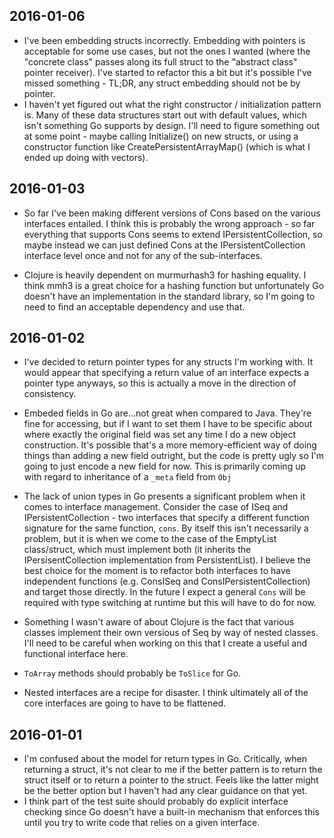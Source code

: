 2016-01-06
----------
* I've been embedding structs incorrectly. Embedding with pointers is acceptable for some use cases, but not the ones I wanted (where the "concrete class" passes along its full struct to the "abstract class" pointer receiver). I've started to refactor this a bit but it's possible I've missed something - TL;DR, any struct embedding should not be by pointer.
* I haven't yet figured out what the right constructor / initialization pattern is. Many of these data structures start out with default values, which isn't something Go supports by design. I'll need to figure something out at some point - maybe calling Initialize() on new structs, or using a constructor function like CreatePersistentArrayMap() (which is what I ended up doing with vectors).

2016-01-03
----------
* So far I've been making different versions of Cons based on the various interfaces entailed. I think this is probably the wrong approach - so far everything that supports Cons seems to extend IPersistentCollection, so maybe instead we can just defined Cons at the IPersistentCollection interface level once and not for any of the sub-interfaces.

* Clojure is heavily dependent on murmurhash3 for hashing equality. I think mmh3 is a great choice for a hashing function but unfortunately Go doesn't have an implementation in the standard library, so I'm going to need to find an acceptable dependency and use that.

2016-01-02
----------
* I've decided to return pointer types for any structs I'm working with. It would appear that specifying a return value of an interface expects a pointer type anyways, so this is actually a move in the direction of consistency.

* Embeded fields in Go are...not great when compared to Java. They're fine for accessing, but if I want to set them I have to be specific about where exactly the original field was set any time I do a new object construction. It's possible that's a more memory-efficient way of doing things than adding a new field outright, but the code is pretty ugly so I'm going to just encode a new field for now. This is primarily coming up with regard to inheritance of a `_meta` field from `Obj`

* The lack of union types in Go presents a significant problem when it comes to interface management. Consider the case of ISeq and IPersistentCollection - two interfaces that specify a different function signature for the same function, `cons`. By itself this isn't necessarily a problem, but it is when we come to the case of the EmptyList class/struct, which must implement both (it inherits the IPersisentCollection implementation from PersistentList). I believe the best choice for the moment is to refactor both interfaces to have independent functions (e.g. ConsISeq and ConsIPersistentCollection) and target those directly. In the future I expect a general `Cons` will be required with type switching at runtime but this will have to do for now.

* Something I wasn't aware of about Clojure is the fact that various classes implement their own versious of Seq by way of nested classes. I'll need to be careful when working on this that I create a useful and functional interface here.

* `ToArray` methods should probably be `ToSlice` for Go.

* Nested interfaces are a recipe for disaster. I think ultimately all of the core interfaces are going to have to be flattened.

2016-01-01
----------
* I'm confused about the model for return types in Go. Critically, when returning a struct, it's not clear to me if the better pattern is to return the struct itself or to return a pointer to the struct. Feels like the latter might be the better option but I haven't had any clear guidance on that yet.
* I think part of the test suite should probably do explicit interface checking since Go doesn't have a built-in mechanism that enforces this until you try to write code that relies on a given interface.
